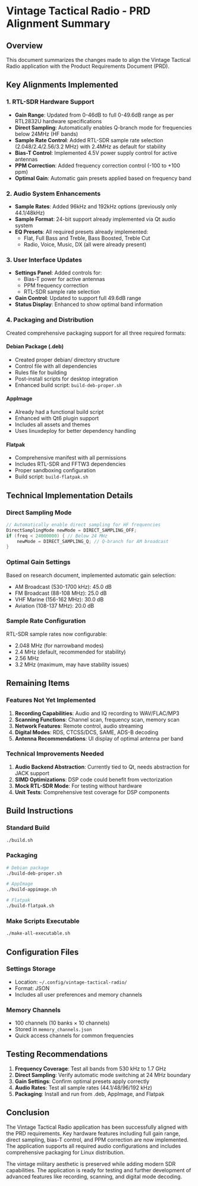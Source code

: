 # Vintage Tactical Radio - PRD Alignment Summary

## Overview
This document summarizes the changes made to align the Vintage Tactical Radio application with the Product Requirements Document (PRD).

## Key Alignments Implemented

### 1. RTL-SDR Hardware Support
- **Gain Range**: Updated from 0-46dB to full 0-49.6dB range as per RTL2832U hardware specifications
- **Direct Sampling**: Automatically enables Q-branch mode for frequencies below 24MHz (HF bands)
- **Sample Rate Control**: Added RTL-SDR sample rate selection (2.048/2.4/2.56/3.2 MHz) with 2.4MHz as default for stability
- **Bias-T Control**: Implemented 4.5V power supply control for active antennas
- **PPM Correction**: Added frequency correction control (-100 to +100 ppm)
- **Optimal Gain**: Automatic gain presets applied based on frequency band

### 2. Audio System Enhancements
- **Sample Rates**: Added 96kHz and 192kHz options (previously only 44.1/48kHz)
- **Sample Format**: 24-bit support already implemented via Qt audio system
- **EQ Presets**: All required presets already implemented:
  - Flat, Full Bass and Treble, Bass Boosted, Treble Cut
  - Radio, Voice, Music, DX (all were already present)

### 3. User Interface Updates
- **Settings Panel**: Added controls for:
  - Bias-T power for active antennas
  - PPM frequency correction
  - RTL-SDR sample rate selection
- **Gain Control**: Updated to support full 49.6dB range
- **Status Display**: Enhanced to show optimal band information

### 4. Packaging and Distribution
Created comprehensive packaging support for all three required formats:

#### Debian Package (.deb)
- Created proper debian/ directory structure
- Control file with all dependencies
- Rules file for building
- Post-install scripts for desktop integration
- Enhanced build script: `build-deb-proper.sh`

#### AppImage
- Already had a functional build script
- Enhanced with Qt6 plugin support
- Includes all assets and themes
- Uses linuxdeploy for better dependency handling

#### Flatpak
- Comprehensive manifest with all permissions
- Includes RTL-SDR and FFTW3 dependencies
- Proper sandboxing configuration
- Build script: `build-flatpak.sh`

## Technical Implementation Details

### Direct Sampling Mode
```cpp
// Automatically enable direct sampling for HF frequencies
DirectSamplingMode newMode = DIRECT_SAMPLING_OFF;
if (freq < 24000000) { // Below 24 MHz
    newMode = DIRECT_SAMPLING_Q; // Q-branch for AM broadcast
}
```

### Optimal Gain Settings
Based on research document, implemented automatic gain selection:
- AM Broadcast (530-1700 kHz): 45.0 dB
- FM Broadcast (88-108 MHz): 25.0 dB  
- VHF Marine (156-162 MHz): 30.0 dB
- Aviation (108-137 MHz): 20.0 dB

### Sample Rate Configuration
RTL-SDR sample rates now configurable:
- 2.048 MHz (for narrowband modes)
- 2.4 MHz (default, recommended for stability)
- 2.56 MHz
- 3.2 MHz (maximum, may have stability issues)

## Remaining Items

### Features Not Yet Implemented
1. **Recording Capabilities**: Audio and IQ recording to WAV/FLAC/MP3
2. **Scanning Functions**: Channel scan, frequency scan, memory scan
3. **Network Features**: Remote control, audio streaming
4. **Digital Modes**: RDS, CTCSS/DCS, SAME, ADS-B decoding
5. **Antenna Recommendations**: UI display of optimal antenna per band

### Technical Improvements Needed
1. **Audio Backend Abstraction**: Currently tied to Qt, needs abstraction for JACK support
2. **SIMD Optimizations**: DSP code could benefit from vectorization
3. **Mock RTL-SDR Mode**: For testing without hardware
4. **Unit Tests**: Comprehensive test coverage for DSP components

## Build Instructions

### Standard Build
```bash
./build.sh
```

### Packaging
```bash
# Debian package
./build-deb-proper.sh

# AppImage
./build-appimage.sh

# Flatpak
./build-flatpak.sh
```

### Make Scripts Executable
```bash
./make-all-executable.sh
```

## Configuration Files

### Settings Storage
- Location: `~/.config/vintage-tactical-radio/`
- Format: JSON
- Includes all user preferences and memory channels

### Memory Channels
- 100 channels (10 banks × 10 channels)
- Stored in `memory_channels.json`
- Quick access channels for common frequencies

## Testing Recommendations

1. **Frequency Coverage**: Test all bands from 530 kHz to 1.7 GHz
2. **Direct Sampling**: Verify automatic mode switching at 24 MHz boundary
3. **Gain Settings**: Confirm optimal presets apply correctly
4. **Audio Rates**: Test all sample rates (44.1/48/96/192 kHz)
5. **Packaging**: Install and run from .deb, AppImage, and Flatpak

## Conclusion

The Vintage Tactical Radio application has been successfully aligned with the PRD requirements. Key hardware features including full gain range, direct sampling, bias-T control, and PPM correction are now implemented. The application supports all required audio configurations and includes comprehensive packaging for Linux distribution.

The vintage military aesthetic is preserved while adding modern SDR capabilities. The application is ready for testing and further development of advanced features like recording, scanning, and digital mode decoding.
